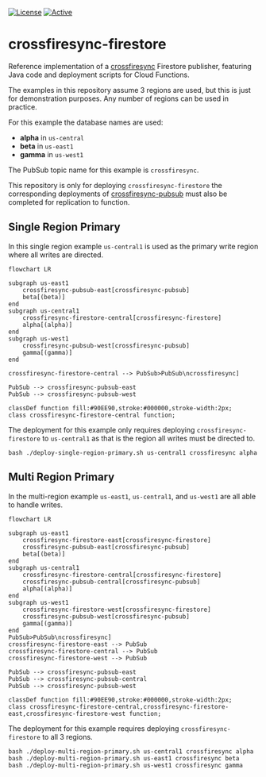 [![License](https://img.shields.io/badge/License-Apache%202.0-blue.svg)](https://opensource.org/licenses/Apache-2.0) [![Active](https://img.shields.io/badge/Status-Active-green)](https://unitvectory-labs.github.io/uvy-labs-guide/bestpractices/status/#active)

# crossfiresync-firestore

Reference implementation of a [crossfiresync](https://github.com/UnitVectorY-Labs/crossfiresync) Firestore publisher, featuring Java code and deployment scripts for Cloud Functions.

The examples in this repository assume 3 regions are used, but this is just for demonstration purposes.  Any number of regions can be used in practice.

For this example the database names are used:

- **alpha** in `us-central`
- **beta** in `us-east1`
- **gamma** in `us-west1`

The PubSub topic name for this example is `crossfiresync`.

This repository is only for deploying `crossfiresync-firestore` the corresponding deployments of [crossfiresync-pubsub](https://github.com/UnitVectorY-Labs/crossfiresync-pubsub) must also be completed for replication to function.

## Single Region Primary

In this single region example `us-central1` is used as the primary write region where all writes are directed.

```mermaid
flowchart LR

subgraph us-east1
    crossfiresync-pubsub-east[crossfiresync-pubsub]
    beta[(beta)]
end
subgraph us-central1
    crossfiresync-firestore-central[crossfiresync-firestore]
    alpha[(alpha)]
end
subgraph us-west1
    crossfiresync-pubsub-west[crossfiresync-pubsub]
    gamma[(gamma)]
end

crossfiresync-firestore-central --> PubSub>PubSub\ncrossfiresync]

PubSub --> crossfiresync-pubsub-east
PubSub --> crossfiresync-pubsub-west

classDef function fill:#90EE90,stroke:#000000,stroke-width:2px;
class crossfiresync-firestore-central function;
```

The deployment for this example only requires deploying `crossfiresync-firestore` to `us-central1` as that is the region all writes must be directed to.

```
bash ./deploy-single-region-primary.sh us-central1 crossfiresync alpha
```

## Multi Region Primary

In the multi-region example `us-east1`, `us-central1`, and `us-west1` are all able to handle writes.

```mermaid
flowchart LR

subgraph us-east1
    crossfiresync-firestore-east[crossfiresync-firestore]
    crossfiresync-pubsub-east[crossfiresync-pubsub]
    beta[(beta)]
end
subgraph us-central1
    crossfiresync-firestore-central[crossfiresync-firestore]
    crossfiresync-pubsub-central[crossfiresync-pubsub]
    alpha[(alpha)]
end
subgraph us-west1
    crossfiresync-firestore-west[crossfiresync-firestore]
    crossfiresync-pubsub-west[crossfiresync-pubsub]
    gamma[(gamma)]
end
PubSub>PubSub\ncrossfiresync]
crossfiresync-firestore-east --> PubSub
crossfiresync-firestore-central --> PubSub
crossfiresync-firestore-west --> PubSub

PubSub --> crossfiresync-pubsub-east
PubSub --> crossfiresync-pubsub-central
PubSub --> crossfiresync-pubsub-west

classDef function fill:#90EE90,stroke:#000000,stroke-width:2px;
class crossfiresync-firestore-central,crossfiresync-firestore-east,crossfiresync-firestore-west function;
```

The deployment for this example requires deploying `crossfiresync-firestore` to all 3 regions.

```
bash ./deploy-multi-region-primary.sh us-central1 crossfiresync alpha
bash ./deploy-multi-region-primary.sh us-east1 crossfiresync beta
bash ./deploy-multi-region-primary.sh us-west1 crossfiresync gamma
```
